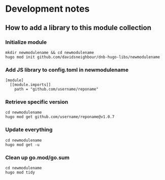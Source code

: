 # Development notes

## How to add a library to this module collection

### Initialize module

```
mkdir newmodulename && cd newmodulename
hugo mod init github.com/davidsneighbour/dnb-hugo-libs/newmodulename

```

### Add JS library to config.toml in newmodulename

```
[module]
  [[module.imports]]
    path = "github.com/username/reponame"
```

### Retrieve specific version

```
cd newmodulename
hugo mod get github.com/username/reponame@v1.0.7
```

### Update everything

```
cd newmodulename
hugo mod get -u
```

### Clean up go.mod/go.sum

```
cd newmodulename
hugo mod tidy
```
